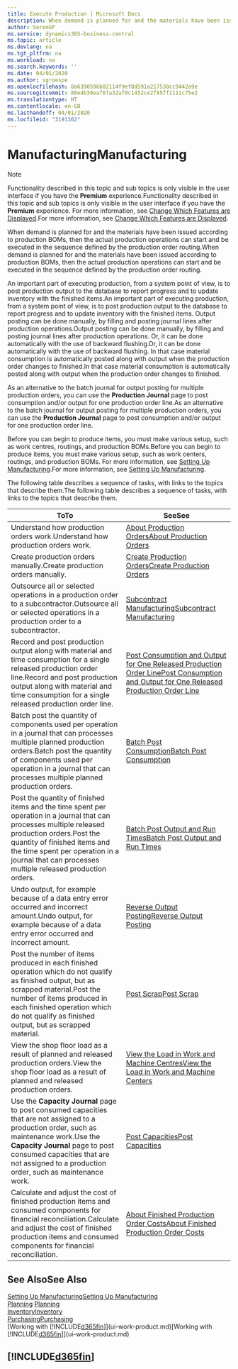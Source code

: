 ```yaml
---
title: Execute Production | Microsoft Docs
description: When demand is planned for and the materials have been issued according to production BOMs, then the actual production operations can start and be executed in the sequence defined by the production order routing.
author: SorenGP
ms.service: dynamics365-business-central
ms.topic: article
ms.devlang: na
ms.tgt_pltfrm: na
ms.workload: na
ms.search.keywords: ''
ms.date: 04/01/2020
ms.author: sgroespe
ms.openlocfilehash: 8a6390596b82114f9ef8d591a217538cc9442a9e
ms.sourcegitcommit: 88e4b30eaf6fa32af0c1452ce2f85ff1111c75e2
ms.translationtype: HT
ms.contentlocale: en-GB
ms.lasthandoff: 04/01/2020
ms.locfileid: "3191362"
---
```

# <a name="manufacturing"></a><span data-ttu-id="bc2a8-103">Manufacturing</span><span class="sxs-lookup"><span data-stu-id="bc2a8-103">Manufacturing</span></span>
> [!NOTE]
> <span data-ttu-id="bc2a8-104">Functionality described in this topic and sub topics is only visible in the user interface if you have the **Premium** experience.</span><span class="sxs-lookup"><span data-stu-id="bc2a8-104">Functionality described in this topic and sub topics is only visible in the user interface if you have the **Premium** experience.</span></span> <span data-ttu-id="bc2a8-105">For more information, see [Change Which Features are Displayed](ui-experiences.md).</span><span class="sxs-lookup"><span data-stu-id="bc2a8-105">For more information, see [Change Which Features are Displayed](ui-experiences.md).</span></span>

<span data-ttu-id="bc2a8-106">When demand is planned for and the materials have been issued according to production BOMs, then the actual production operations can start and be executed in the sequence defined by the production order routing.</span><span class="sxs-lookup"><span data-stu-id="bc2a8-106">When demand is planned for and the materials have been issued according to production BOMs, then the actual production operations can start and be executed in the sequence defined by the production order routing.</span></span>  

<span data-ttu-id="bc2a8-107">An important part of executing production, from a system point of view, is to post production output to the database to report progress and to update inventory with the finished items.</span><span class="sxs-lookup"><span data-stu-id="bc2a8-107">An important part of executing production, from a system point of view, is to post production output to the database to report progress and to update inventory with the finished items.</span></span> <span data-ttu-id="bc2a8-108">Output posting can be done manually, by filling and posting journal lines after production operations.</span><span class="sxs-lookup"><span data-stu-id="bc2a8-108">Output posting can be done manually, by filling and posting journal lines after production operations.</span></span> <span data-ttu-id="bc2a8-109">Or, it can be done automatically with the use of backward flushing.</span><span class="sxs-lookup"><span data-stu-id="bc2a8-109">Or, it can be done automatically with the use of backward flushing.</span></span> <span data-ttu-id="bc2a8-110">In that case material consumption is automatically posted along with output when the production order changes to finished.</span><span class="sxs-lookup"><span data-stu-id="bc2a8-110">In that case material consumption is automatically posted along with output when the production order changes to finished.</span></span>  

<span data-ttu-id="bc2a8-111">As an alternative to the batch journal for output posting for multiple production orders, you can use the **Production Journal** page to post consumption and/or output for one production order line.</span><span class="sxs-lookup"><span data-stu-id="bc2a8-111">As an alternative to the batch journal for output posting for multiple production orders, you can use the **Production Journal** page to post consumption and/or output for one production order line.</span></span>

<span data-ttu-id="bc2a8-112">Before you can begin to produce items, you must make various setup, such as work centres, routings, and production BOMs.</span><span class="sxs-lookup"><span data-stu-id="bc2a8-112">Before you can begin to produce items, you must make various setup, such as work centers, routings, and production BOMs.</span></span> <span data-ttu-id="bc2a8-113">For more information, see [Setting Up Manufacturing](production-configure-production-processes.md).</span><span class="sxs-lookup"><span data-stu-id="bc2a8-113">For more information, see [Setting Up Manufacturing](production-configure-production-processes.md).</span></span>

<span data-ttu-id="bc2a8-114">The following table describes a sequence of tasks, with links to the topics that describe them.</span><span class="sxs-lookup"><span data-stu-id="bc2a8-114">The following table describes a sequence of tasks, with links to the topics that describe them.</span></span>   

|<span data-ttu-id="bc2a8-115">**To**</span><span class="sxs-lookup"><span data-stu-id="bc2a8-115">**To**</span></span>|<span data-ttu-id="bc2a8-116">**See**</span><span class="sxs-lookup"><span data-stu-id="bc2a8-116">**See**</span></span>|  
|------------|-------------|  
|<span data-ttu-id="bc2a8-117">Understand how production orders work.</span><span class="sxs-lookup"><span data-stu-id="bc2a8-117">Understand how production orders work.</span></span>|[<span data-ttu-id="bc2a8-118">About Production Orders</span><span class="sxs-lookup"><span data-stu-id="bc2a8-118">About Production Orders</span></span>](production-about-production-orders.md)|
|<span data-ttu-id="bc2a8-119">Create production orders manually.</span><span class="sxs-lookup"><span data-stu-id="bc2a8-119">Create production orders manually.</span></span>|[<span data-ttu-id="bc2a8-120">Create Production Orders</span><span class="sxs-lookup"><span data-stu-id="bc2a8-120">Create Production Orders</span></span>](production-how-to-create-production-orders.md)|
|<span data-ttu-id="bc2a8-121">Outsource all or selected operations in a production order to a subcontractor.</span><span class="sxs-lookup"><span data-stu-id="bc2a8-121">Outsource all or selected operations in a production order to a subcontractor.</span></span>|[<span data-ttu-id="bc2a8-122">Subcontract Manufacturing</span><span class="sxs-lookup"><span data-stu-id="bc2a8-122">Subcontract Manufacturing</span></span>](production-how-to-subcontract-manufacturing.md)|
|<span data-ttu-id="bc2a8-123">Record and post production output along with material and time consumption for a single released production order line.</span><span class="sxs-lookup"><span data-stu-id="bc2a8-123">Record and post production output along with material and time consumption for a single released production order line.</span></span>|[<span data-ttu-id="bc2a8-124">Post Consumption and Output for One Released Production Order Line</span><span class="sxs-lookup"><span data-stu-id="bc2a8-124">Post Consumption and Output for One Released Production Order Line</span></span>](production-how-to-register-consumption-and-output.md)|  
|<span data-ttu-id="bc2a8-125">Batch post the quantity of components used per operation in a journal that can processes multiple planned production orders.</span><span class="sxs-lookup"><span data-stu-id="bc2a8-125">Batch post the quantity of components used per operation in a journal that can processes multiple planned production orders.</span></span>|[<span data-ttu-id="bc2a8-126">Batch Post Consumption</span><span class="sxs-lookup"><span data-stu-id="bc2a8-126">Batch Post Consumption</span></span>](production-how-to-post-consumption.md)|
|<span data-ttu-id="bc2a8-127">Post the quantity of finished items and the time spent per operation in a journal that can processes multiple released production orders.</span><span class="sxs-lookup"><span data-stu-id="bc2a8-127">Post the quantity of finished items and the time spent per operation in a journal that can processes multiple released production orders.</span></span>|[<span data-ttu-id="bc2a8-128">Batch Post Output and Run Times</span><span class="sxs-lookup"><span data-stu-id="bc2a8-128">Batch Post Output and Run Times</span></span>](production-how-to-post-output-quantity.md)|
|<span data-ttu-id="bc2a8-129">Undo output, for example because of a data entry error occurred and incorrect amount.</span><span class="sxs-lookup"><span data-stu-id="bc2a8-129">Undo output, for example because of a data entry error occurred and incorrect amount.</span></span>  |[<span data-ttu-id="bc2a8-130">Reverse Output Posting</span><span class="sxs-lookup"><span data-stu-id="bc2a8-130">Reverse Output Posting</span></span>](production-how-to-reverse-output-posting.md)|  
|<span data-ttu-id="bc2a8-131">Post the number of items produced in each finished operation which do not qualify as finished output, but as scrapped material.</span><span class="sxs-lookup"><span data-stu-id="bc2a8-131">Post the number of items produced in each finished operation which do not qualify as finished output, but as scrapped material.</span></span>|[<span data-ttu-id="bc2a8-132">Post Scrap</span><span class="sxs-lookup"><span data-stu-id="bc2a8-132">Post Scrap</span></span>](production-how-to-post-scrap.md)|
|<span data-ttu-id="bc2a8-133">View the shop floor load as a result of planned and released production orders.</span><span class="sxs-lookup"><span data-stu-id="bc2a8-133">View the shop floor load as a result of planned and released production orders.</span></span>|[<span data-ttu-id="bc2a8-134">View the Load in Work and Machine Centres</span><span class="sxs-lookup"><span data-stu-id="bc2a8-134">View the Load in Work and Machine Centers</span></span>](production-how-to-view-the-load-on-work-centers.md)|      
|<span data-ttu-id="bc2a8-135">Use the **Capacity Journal** page to post consumed capacities that are not assigned to a production order, such as maintenance work.</span><span class="sxs-lookup"><span data-stu-id="bc2a8-135">Use the **Capacity Journal** page to post consumed capacities that are not assigned to a production order, such as maintenance work.</span></span>|[<span data-ttu-id="bc2a8-136">Post Capacities</span><span class="sxs-lookup"><span data-stu-id="bc2a8-136">Post Capacities</span></span>](production-how-to-post-capacities.md)|  
|<span data-ttu-id="bc2a8-137">Calculate and adjust the cost of finished production items and consumed components for financial reconciliation.</span><span class="sxs-lookup"><span data-stu-id="bc2a8-137">Calculate and adjust the cost of finished production items and consumed components for financial reconciliation.</span></span>|[<span data-ttu-id="bc2a8-138">About Finished Production Order Costs</span><span class="sxs-lookup"><span data-stu-id="bc2a8-138">About Finished Production Order Costs</span></span>](finance-about-finished-production-order-costs.md)|  

## <a name="see-also"></a><span data-ttu-id="bc2a8-139">See Also</span><span class="sxs-lookup"><span data-stu-id="bc2a8-139">See Also</span></span>  
[<span data-ttu-id="bc2a8-140">Setting Up Manufacturing</span><span class="sxs-lookup"><span data-stu-id="bc2a8-140">Setting Up Manufacturing</span></span>](production-configure-production-processes.md)  
<span data-ttu-id="bc2a8-141">[Planning](production-planning.md)    </span><span class="sxs-lookup"><span data-stu-id="bc2a8-141">[Planning](production-planning.md)    </span></span>  
[<span data-ttu-id="bc2a8-142">Inventory</span><span class="sxs-lookup"><span data-stu-id="bc2a8-142">Inventory</span></span>](inventory-manage-inventory.md)  
[<span data-ttu-id="bc2a8-143">Purchasing</span><span class="sxs-lookup"><span data-stu-id="bc2a8-143">Purchasing</span></span>](purchasing-manage-purchasing.md)  
<span data-ttu-id="bc2a8-144">[Working with [!INCLUDE[d365fin](includes/d365fin_md.md)]](ui-work-product.md)</span><span class="sxs-lookup"><span data-stu-id="bc2a8-144">[Working with [!INCLUDE[d365fin](includes/d365fin_md.md)]](ui-work-product.md)</span></span>

## [!INCLUDE[d365fin](includes/free_trial_md.md)]  

